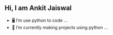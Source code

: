## Hi, I am Ankit Jaiswal

<!--
**Ankit4j/Ankit4j** is a ✨ _special_ ✨ repository because its `README.md` (this file) appears on your GitHub profile.

Here are some ideas to get you started:

- 🖥️ I’m use python to code ...
- 🌱 I’m currently making projects using python ...
- 👯 I’m looking to collaborate on ...
- 🤔 I’m looking for help with ...
- 💬 Ask me about ...
- 📫 How to reach me: ...
- 😄 Pronouns: ...
- ⚡ Fun fact: ...
-->
- 🖥️ I’m use python to code ...
- 🌱 I’m currently making projects using python ...
